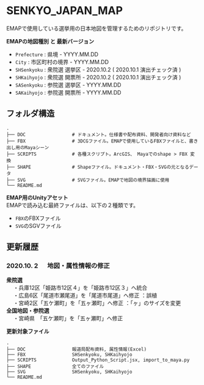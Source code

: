 # SENKYO_JAPAN_MAP
EMAPで使用している選挙用の日本地図を管理するためのリポジトリです。  
  
**EMAPの地図種別 と 最新バージョン**  
- ```Prefecture``` : 県境 - YYYY.MM.DD
- ```City``` : 市区町村の境界 - YYYY.MM.DD
- ```SHSenkyoku``` : 衆院選 選挙区 - 2020.10.2 ( 2020.10.1 演出チェック済 )
- ```SHKaihyojo``` : 衆院選 開票所 - 2020.10.2 ( 2020.10.1 演出チェック済 )
- ```SASenkyoku``` : 参院選 選挙区 - YYYY.MM.DD
- ```SAKaihyojo``` : 参院選 開票所 - YYYY.MM.DD

  
## フォルダ構造
```
.
├── DOC                 # ドキュメント。仕様書や配布資料、開発者向け資料など
├── FBX                 # 3DCGファイル。EMAPで使用しているFBXファイルと、書き出し用のMayaシーン
├── SCRIPTS             # 各種スクリプト。ArcGIS、 Mayaでのshape > FBX 変換
├── SHAPE               # Shapeファイル。ドキュメント・FBX・SVGの元となるデータ
├── SVG                 # SVGファイル。EMAPで地図の境界描画に使用
└── README.md
```

**EMAP用のUnityアセット**  
EMAPで読み込む最終ファイルは、以下の２種類です。
- ```FBX```のFBXファイル
- ```SVG```のSGVファイル


## 更新履歴

### 2020.10. 2 &nbsp;　地図・属性情報の修正 
**衆院選**  
&nbsp;　・兵庫12区「姫路市12区４」を「姫路市12区３」へ統合  
&nbsp;　・広島6区「尾道市瀬尾道」を「尾道市尾道」へ修正 ：誤植   
&nbsp;　・宮崎2区「五ケ瀬町」を「五ヶ瀬町」へ修正 ：「ヶ」のサイズを変更    
**全国地図・参院選**  
&nbsp;　・宮崎県　「五ケ瀬町」を「五ヶ瀬町」へ修正  

**更新対象ファイル**
```
.
├── DOC                 報道局配布資料, 属性情報(Excel)
├── FBX                 SHSenkyoku, SHKaihyojo
├── SCRIPTS             Output_Python_Script.jsx, import_to_maya.py
├── SHAPE               全てのファイル
├── SVG                 SHSenkyoku, SHKaihyojo
└── README.md
```
